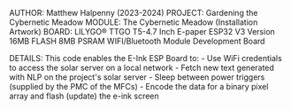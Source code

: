 AUTHOR: Matthew Halpenny (2023-2024)
PROJECT: Gardening the Cybernetic Meadow
MODULE: The Cybernetic Meadow (Installation Artwork)
BOARD: LILYGO® TTGO T5-4.7 Inch E-paper ESP32 V3 Version 16MB FLASH 8MB PSRAM WIFI/Bluetooth Module Development Board

DETAILS: This code enables the E-Ink ESP Board to:
         - Use WiFi credentials to access the solar server on a local network
         - Fetch new text generated with NLP on the project's solar server 
         - Sleep between power triggers (supplied by the PMC of the MFCs)
         - Encode the data for a binary pixel array and flash (update) the e-ink screen
